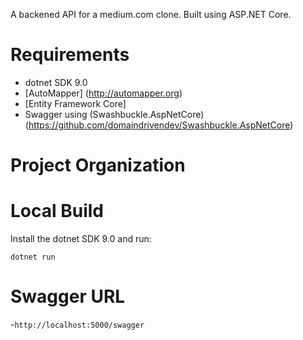 ﻿A backened API for a medium.com clone. Built using ASP.NET Core.

# Requirements

- dotnet SDK 9.0
- [AutoMapper] (http://automapper.org)
- [Entity Framework Core]
- Swagger using (Swashbuckle.AspNetCore) (https://github.com/domaindrivendev/Swashbuckle.AspNetCore)

# Project Organization

# Local Build

Install the dotnet SDK 9.0 and run:

`dotnet run`

# Swagger URL

-`http://localhost:5000/swagger`